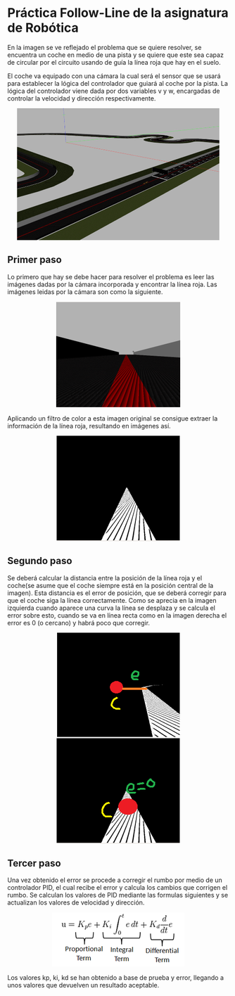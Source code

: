 # Práctica Follow-Line de la asignatura de Robótica

En la imagen se ve reflejado el problema que se quiere resolver, se encuentra un coche en medio de una pista y se quiere que este sea capaz de circular por el circuito usando de guía la línea roja que hay en el suelo.

El coche va equipado con una cámara la cual será el sensor que se usará para establecer la lógica del controlador que guiará al coche por la pista. La lógica del controlador viene dada por dos variables v y w, encargadas de controlar la velocidad y dirección respectivamente.

<p align="center">
  <img width="460" height="300" src="https://github.com/johnbyrs/Rob-tica/blob/master/Follow_Line/imgs/problema.png">
</p>

## Primer paso

Lo primero que hay se debe hacer para resolver el problema es leer las imágenes dadas por la cámara incorporada y encontrar la línea roja.
Las imágenes leidas por la cámara son como la siguiente.

<p align="center">
  <img src="https://github.com/johnbyrs/Rob-tica/blob/master/Follow_Line/imgs/Fotoraw.png">
</p>

Aplicando un filtro de color a esta imagen original se consigue extraer la información de la línea roja, resultando en imágenes así.

<p align="center">
  <img src="https://github.com/johnbyrs/Rob-tica/blob/master/Follow_Line/imgs/imagen_filtrada.png">
</p>

## Segundo paso

Se deberá calcular la distancia entre la posición de la línea roja y el coche(se asume que el coche siempre está en la posición central de la imagen). Esta distancia es el error de posición, que se deberá corregir para que el coche siga la línea correctamente. Como se aprecia en la imagen izquierda cuando aparece una curva la línea se desplaza y se calcula el error sobre esto, cuando se va en línea recta como en la imagen derecha el error es 0 (o cercano) y habrá poco que corregir.

<p align="center">
  <img src="https://github.com/johnbyrs/Rob-tica/blob/master/Follow_Line/imgs/curva.png">
  <img src="https://github.com/johnbyrs/Rob-tica/blob/master/Follow_Line/imgs/recta.png">
</p>




## Tercer paso

Una vez obtenido el error se procede a corregir el rumbo por medio de un controlador PID, el cual recibe el error y calcula los cambios que corrigen el rumbo. Se calculan los valores de PID mediante las formulas siguientes y se actualizan los valores de velocidad y dirección. 

<p align="center">
  <img src="https://github.com/johnbyrs/Rob-tica/blob/master/Follow_Line/imgs/PID.png">
</p>

Los valores kp, ki, kd se han obtenido a base de prueba y error, llegando a unos valores que devuelven un resultado aceptable.

